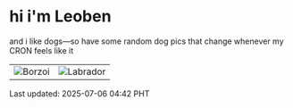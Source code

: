 # hi i'm Leoben

and i like dogs—so have some random dog pics that change whenever my CRON feels like it

|  |  |
|--------|----------|
| ![Borzoi](https://random-dog-vercel.vercel.app/api/random-borzoi?v=1751748148) | ![Labrador](https://random-dog-vercel.vercel.app/api/random-labrador?v=1751748148) |

Last updated: 2025-07-06 04:42 PHT
